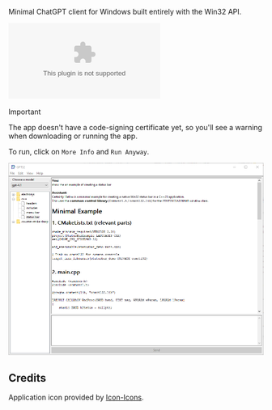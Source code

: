 Minimal ChatGPT client for Windows built entirely with the Win32 API.

[![Download](https://img.shields.io/github/downloads/gpt32/application/latest/gpt32.exe?sort=semver&style=for-the-badge&logo=mingww64&label=Windows)](https://github.com/gpt32/application/releases/latest/download/gpt32.exe)

> [!IMPORTANT]
> The app doesn't have a code-signing certificate yet, so you'll see a warning when downloading or running the app.
>
> To run, click on `More Info` and `Run Anyway`.

![screenshot](../assets/screenshot.png)

## Credits

Application icon provided by [Icon-Icons](https://icon-icons.com/icon/book-address-education-bookmark-business-agenda-notebook/267267).
